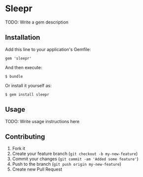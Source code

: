 # Sleepr

TODO: Write a gem description

## Installation

Add this line to your application's Gemfile:

    gem 'sleepr'

And then execute:

    $ bundle

Or install it yourself as:

    $ gem install sleepr

## Usage

TODO: Write usage instructions here

## Contributing

1. Fork it
2. Create your feature branch (`git checkout -b my-new-feature`)
3. Commit your changes (`git commit -am 'Added some feature'`)
4. Push to the branch (`git push origin my-new-feature`)
5. Create new Pull Request
